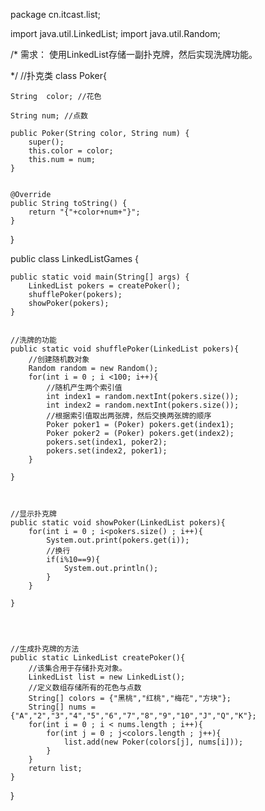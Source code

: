 package cn.itcast.list;

import java.util.LinkedList;
import java.util.Random;

/*
需求： 使用LinkedList存储一副扑克牌，然后实现洗牌功能。



*/
//扑克类
class Poker{
	
	String  color; //花色
	
	String num;	//点数

	public Poker(String color, String num) {
		super();
		this.color = color;
		this.num = num;
	}

	
	@Override
	public String toString() {
		return "{"+color+num+"}";
	}
}

public class LinkedListGames {
	
	public static void main(String[] args) {
		LinkedList pokers = createPoker();
		shufflePoker(pokers);
		showPoker(pokers);
	}
	
	
	//洗牌的功能
	public static void shufflePoker(LinkedList pokers){
		//创建随机数对象
		Random random = new Random();
		for(int i = 0 ; i <100; i++){ 
			//随机产生两个索引值
			int index1 = random.nextInt(pokers.size());
			int index2 = random.nextInt(pokers.size());
			//根据索引值取出两张牌，然后交换两张牌的顺序
			Poker poker1 = (Poker) pokers.get(index1);
			Poker poker2 = (Poker) pokers.get(index2);
			pokers.set(index1, poker2);
			pokers.set(index2, poker1);
		}
		
	}
	
	
	
	//显示扑克牌
	public static void showPoker(LinkedList pokers){
		for(int i = 0 ; i<pokers.size() ; i++){
			System.out.print(pokers.get(i));
			//换行
			if(i%10==9){
				System.out.println();
			}
		}
	
	}
	
	
	
	
	//生成扑克牌的方法
	public static LinkedList createPoker(){
		//该集合用于存储扑克对象。
		LinkedList list = new LinkedList();		
		//定义数组存储所有的花色与点数
		String[] colors = {"黑桃","红桃","梅花","方块"};
		String[] nums = {"A","2","3","4","5","6","7","8","9","10","J","Q","K"};
		for(int i = 0 ; i < nums.length ; i++){
			for(int j = 0 ; j<colors.length ; j++){
				list.add(new Poker(colors[j], nums[i]));
			}
		}
		return list;
	}
	
	
}
